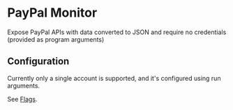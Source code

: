 PayPal Monitor
=

Expose PayPal APIs with data converted to JSON and require no credentials (provided as program arguments)

Configuration
-

Currently only a single account is supported, and it's configured using run arguments.

See [Flags](src/main/java/com/hashnot/paypal/Flags.java).
